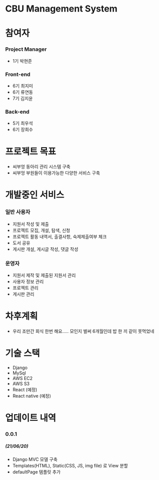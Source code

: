 CBU Management System
=====================

# 참여자
### Project Manager
* 1기 박현준
### Front-end
* 6기 최지미
* 6기 류연동
* 7기 김지윤
### Back-end
* 5기 최우석
* 6기 장희수

# 프로젝트 목표
* 씨부엉 동아리 관리 시스템 구축
* 씨부엉 부원들이 이용가능한 다양한 서비스 구축

# 개발중인 서비스
### 일반 사용자
* 지원서 작성 및 제출
* 프로젝트 모집, 개설, 탐색, 신청
* 프로젝트 활동 내역서, 출결사항, 숙제제출여부 체크
* 도서 공유
* 게시판 개설, 게시글 작성, 댓글 작성
### 운영자
* 지원서 제작 및 제출된 지원서 관리
* 사용자 정보 관리
* 프로젝트 관리
* 게시판 관리

# 차후계획
* 우리 조만간 회식 한번 해요..... 모인지 벌써 6개월인데 밥 한 끼 같이 못먹었네 

# 기술 스택
* Django
* MySql
* AWS EC2
* AWS S3
* React (예정)
* React native (예정)

# 업데이트 내역
### 0.0.1 
##### (21/06/20)
* Django MVC 모델 구축
* Templates(HTML), Static(CSS, JS, img file) 로 View 분할
* defaultPage 템플릿 추가

